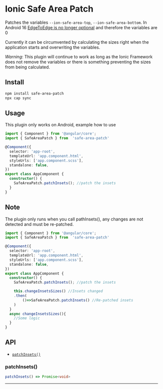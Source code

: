 # Ionic Safe Area Patch

Patches the variables `--ion-safe-area-top`, `--ion-safe-area-bottom`. In Android 16 [EdgeToEdge is no longer optional](https://medium.com/@qamar_safadi/edge-to-edge-is-no-longer-optional-android-16-migration-guide-66f82db639c0) and therefore the variables are 0


Currently it can be circumvented by calculating the sizes right when the application starts and overwriting the variables.

*Warning*: This plugin will continue to work as long as the Ionic Framework does not remove the variables or there is something preventing the sizes from being calculated.


## Install

```bash
npm install safe-area-patch
npx cap sync
```

## Usage
This plugin only works on Android, example how to use

```typescript
import { Component } from '@angular/core';
import { SafeAreaPatch } from  'safe-area-patch'

@Component({
  selector: 'app-root',
  templateUrl: 'app.component.html',
  styleUrls: ['app.component.scss'],
  standalone: false,
})
export class AppComponent {
  constructor() {
    SafeAreaPatch.patchInsets(); //patch the insets
  }
}

```
## Note

The plugin only runs when you call pathInsets(), any changes are not detected and must be re-patched.


```typescript
import { Component } from '@angular/core';
import { SafeAreaPatch } from  'safe-area-patch'

@Component({
  selector: 'app-root',
  templateUrl: 'app.component.html',
  styleUrls: ['app.component.scss'],
  standalone: false,
})
export class AppComponent {
  constructor() {
    SafeAreaPatch.patchInsets(); //patch the insets

    this.changeInsetsSizes() //Insets changed
    .then(
        ()=>SafeAreaPatch.patchInsets() //Re-patched insets
    )
  }
  async changeInsetsSizes(){
    //Some logic
  }
}

```
## API

<docgen-index>

* [`patchInsets()`](#patchinsets)

</docgen-index>

<docgen-api>
<!--Update the source file JSDoc comments and rerun docgen to update the docs below-->

### patchInsets()

```typescript
patchInsets() => Promise<void>
```

--------------------

</docgen-api>
